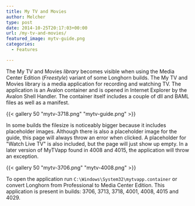 ```yaml
---
title: My TV and Movies
author: Melcher
type: post
date: 2014-10-25T20:17:03+00:00
url: /my-tv-and-movies/
featured_image: mytv-guide.png
categories:
  - Features

---
```

The My TV and Movies _library_ becomes visible when using the Media Center Edition (_Freestyle_) variant of some Longhorn builds. The My TV and Movies library is a media application for recording and watching TV. The application is an Avalon container and is opened in Internet Explorer by the Avalon Shell Handler. The container itself includes a couple of dll and BAML files as well as a manifest.

{{< gallery 50 "mytv-3718.png" "mytv-guide.png" >}}

In some builds the filesize is noticeably bigger because it includes placeholder images. Although there is also a placeholder image for the guide, this page will always throw an error when clicked. A placeholder for "Watch Live TV" is also included, but the page will just show up empty. In a later version of MyTVapp found in 4008 and 4015, the application will throw an exception.

{{< gallery 50 "mytv-3706.png" "mytv-4008.png" >}}

To open the application run `C:\Windows\System32\mytvapp.container` or convert Longhorn from Professional to Media Center Edition. This application is present in builds: 3706, 3713, 3718, 4001, 4008, 4015 and 4029.